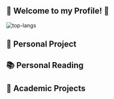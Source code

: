## 🍃 Welcome to my Profile! 🍃

![top-langs](https://github-readme-stats.vercel.app/api/top-langs?username=jh10z&show_icons=true&theme=radical)

## 🤔 Personal Project

## 📚 Personal Reading

## 🔭 Academic Projects


<!--
**jh10z/jh10z** is a ✨ _special_ ✨ repository because its `README.md` (this file) appears on your GitHub profile.

Here are some ideas to get you started:

- 🔭 I’m currently working on ...
- 🌱 I’m currently learning ...
- 👯 I’m looking to collaborate on ...
- 🤔 I’m looking for help with ...
- 💬 Ask me about ...
- 📫 How to reach me: ...
- 😄 Pronouns: ...
- ⚡ Fun fact: ...
-->
